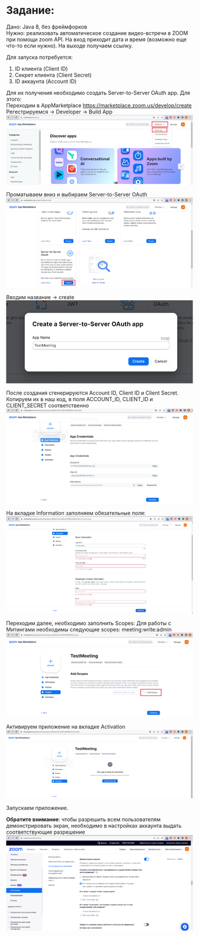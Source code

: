 # Задание:  
Дано: Java 8, без фреймфорков  
Нужно: реализовать автоматическое создание видео-встречи в ZOOM при помощи zoom API.
На вход приходит дата и время (возможно еще что-то если нужно). На выходе получаем ссылку.

Для запуска потребуется:
1. ID клиента (Client ID)
2. Секрет клиента (Client Secret)
3. ID аккаунта (Account ID)

Для их получения необходимо создать Server-to-Server OAuth app. Для этого:  
Переходим в AppMarketplace https://marketplace.zoom.us/develop/create  
Регестрируемся -> Developer -> Build App  
![img.png](imgs/img.png)

Проматываем вниз и выбираем Server-to-Server OAuth  
![img_1.png](imgs/img_1.png)

Вводим название -> create  
![img_2.png](imgs/img_2.png)

После создания сгенерируются Account ID, Client ID и Client Secret. Копируем их в наш код, в поля ACCOUNT_ID, CLIENT_ID и CLIENT_SECRET соответственно  
![img_3.png](imgs/img_3.png)

На вкладке Information заполняем обязательные поля:
![img_5.png](imgs/img_5.png)

Переходим далее, необходимо заполнить Scopes:
Для работы с Митингами необходимы следующие scopes: meeting:write:admin
![img_4.png](imgs/img_4.png)

Активируем приложение на вкладке Activation
![img_6.png](imgs/img_6.png)

Запускаем приложение.

**Обратите внимание**: чтобы разрешить всем пользователям демонстрировать экран, необходимо в настройках аккаунта выдать соответствующие разрешение 
![img_8.png](imgs/img_8.png)
